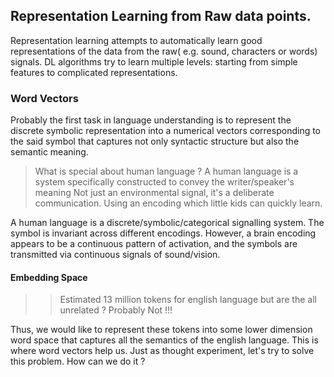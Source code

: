 ## Representation Learning from Raw data points.
Representation learning attempts to automatically learn good representations of the data from the raw( e.g. sound, characters or words) signals. DL algorithms try to learn multiple levels: starting from simple features to complicated representations. 

### Word Vectors 

Probably the first task in language understanding is to represent the discrete symbolic representation into
a numerical vectors corresponding to the said symbol that captures not only syntactic structure but also the semantic meaning.

> What is special about human language ? 
> A human language is a system specifically constructed to convey the writer/speaker's meaning
> Not just an environmental signal, it's a deliberate communication.
> Using an encoding which little kids can quickly learn.

A human language is a discrete/symbolic/categorical signalling system.
The symbol is invariant across different encodings. However, a brain encoding appears to be a continuous pattern of activation, and the 
symbols are transmitted via continuous signals of sound/vision.

#### Embedding Space 

>> Estimated 13 million tokens for english language but are the all unrelated ? Probably Not !!!

Thus, we would like to represent these tokens into some lower dimension word space that captures all the semantics of the english language. This is where word vectors help us. Just as thought experiment, let's try to solve this problem. How can we do it ? 

